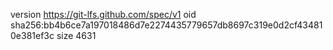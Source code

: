 version https://git-lfs.github.com/spec/v1
oid sha256:bb4b6ce7a197018486d7e2274435779657db8697c319e0d2cf434810e381ef3c
size 4631
